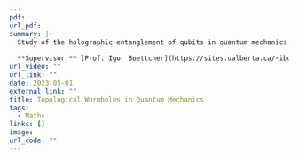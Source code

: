 ```yaml
---
pdf: 
url_pdf: 
summary: |+
  Study of the holographic entanglement of qubits in quantum mechanics. We look at how the Rényi entropy of the entangled states correlate directly to traversable topological wormholes. 
  
  **Supervisor:** [Prof. Igor Boettcher](https://sites.ualberta.ca/~iboettch/)
url_video: ""
url_link: ""
date: 2023-05-01
external_link: ""
title: Topological Wormholes in Quantum Mechanics
tags:
  - Maths
links: []
image: 
url_code: ""
---
```

